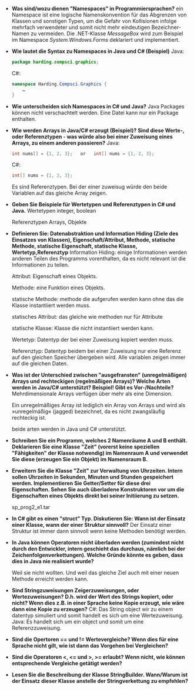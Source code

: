 - **Was sind/wozu dienen "Namespaces" in Programmiersprachen?**
    ein Namespace ist eine logische Namenskonvention für das Abgrenzen von Klassen und sonstigen Typen, um die Gefahr von Kollisionen infolge mehrfach verwendeter und somit nicht mehr eindeutigen Bezeichner-Namen zu vermeiden. Die .NET-Klasse <i>MessageBox</i> wird zum Beispiel im Namespace <i>System.Windows.Forms</i> deklariert und implementiert.

- **Wie lautet die Syntax zu Namespaces in Java und C# (Beispiel)**
    Java:
    ```Java
    package harding.compsci.graphics;     
    ```
    C#:
    ```C# 
    namespace Harding.Compsci.Graphics {
        …
    } 
    ```

- **Wie unterscheiden sich Namespaces in C# und Java?**
    Java Packages können nicht verschachtelt werden. Eine Datei kann nur ein Package enthalten.

- **Wie werden Arrays in Java/C# erzeugt (Beispiel)? Sind diese Werte-, oder Referenztypen - was würde also bei einer Zuweisung eines Arrays, zu einem anderen passieren?**
    Java:
    ```Java
    int nums[] = {1, 2, 3};   or   int[] nums = {1, 2, 3};
    ```
    C#:
    ```C#
    int[] nums = {1, 2, 3};
    ```
    Es sind Referenztypen. Bei der einer zuweisug würde den beide Variablen auf das gleiche Array zeigen.

- **Geben Sie Beispiele für Wertetypen und Referenztypen in C# und Java.**
    Wertetypen integer, boolean

    Referenztypen Arrays, Objekte
    
    
- **Definieren Sie: Datenabstraktion und Information Hiding (Ziele des Einsatzes von Klassen), Eigenschaft/Attribut, Methode, statische Methode, statische Eigenschaft, statische Klasse, Wertetyp,Referenztyp**
    Information Hiding: einige Informationen werden anderen Teilen des Programms vorenthalten, da es nicht relevant ist die Informationen zu teilen.

    Attribut: Eigenschaft eines Objekts.

    Methode: eine Funktion eines Objekts.
    
    statische Methode: methode die aufgerufen werden kann ohne das die Klasse instantiiert werden muss.
    
    statisches Attribut: das gleiche wie methoden nur für Attribute
    
    statische Klasse: Klasse die nicht instantiiert werden kann.
    
    Wertetyp: Datentyp der bei einer Zuweisung kopiert werden muss.
    
    Referenztyp: Datentyp beidem bei einer Zuweisung nur eine Referenz auf den gleichen Speicher übergeben wird. Alle variablen zeigen immer auf die gleichen Daten.

- **Was ist der Unterschied zwischen "ausgefransten" (unregelmäßigen) Arrays und rechteckigen (regelmäßigen Arrays)? Welche Arten werden in Java/C# unterstützt? Beispiel! Gibt es Vor-/Nachteile?**
    Mehrdimensionale Arrays verfügen über mehr als eine Dimension.
    
    Ein unregelmäßiges Array ist lediglich ein Array von Arrays und wird als »unregelmäßig« (jagged) bezeichnet, da es nicht zwangsläufig rechteckig ist.

    beide arten werden in Java und C# unterstützt.


- **Schreiben Sie ein Programm, welches 2 Namenräume A und B enthält. Deklarieren Sie eine Klasse "Zeit" (vorerst keine speziellen "Fähigkeiten" der Klasse notwendig) im Namenraum A und verwendet Sie diese (erzeugen Sie ein Objekt) im Namensraum B.**

- **Erweitern Sie die Klasse "Zeit" zur Verwaltung von Uhrzeiten. Intern sollen Uhrzeiten in Sekunden, Minuten und Stunden gespeichert werden. Implementieren Sie Getter/Setter für diese drei Eigenschaften. Sehen Sie auch überladene Konstruktoren vor um die Eigenschaften eines Objekts direkt bei seiner Initiierung zu setzen.**
    
    sp_prog2_e1.tar

- **In C# gibt es einen "struct" Typ. Diskutieren Sie: Wann ist der Einsatz einer Klasse, wann der einer Struktur sinnvoll?**
    Der Einsatz einer Struktur ist immer dann sinnvoll wenn keine Methoden benötigt werden.


- **In Java können Operatoren nicht überladen werden (zumindest nicht durch den Entwickler, intern geschieht das durchaus, nämlich bei der Zeichenfolgenverkettungen). Welche Gründe könnte es geben, dass dies in Java nie realisiert wurde?**
    
    Weil sie nicht wollten. Und weil das gleiche Ziel auch mit einer neuen Methode erreicht werden kann.
    
    
- **Sind Stringzuweisungen Zeigerzuweisungen, oder Wertezuweisungen? D.h. wird der Wert des Strings kopiert, oder nicht? Wenn dies z.B. in einer Sprache keine Kopie erzeugt, wie wäre dann eine Kopie zu erzeugen?**
    C#:
    Das String object wir zu einem datentyp simuliert und somit handelt es sich um eine Wertezuweisung.
    Java:
    Es handelt sich um ein object und somit um eine Referenzzuweisung.


- **Sind die Opertoren == und != Wertevergleiche? Wenn dies für eine Sprache nicht gilt, wie ist dann das Vorgehen bei Vergleichen?**
    
- **Sind die Operatoren <, <= und >, >= erlaubt? Wenn nicht, wie können entsprechende Vergleiche getätigt werden?**
- **Lesen Sie die Beschreibung der Klasse StringBuilder. Wann/Warum ist der Einsatz dieser Klasse anstelle der Stringverkettung zu empfehlen?**